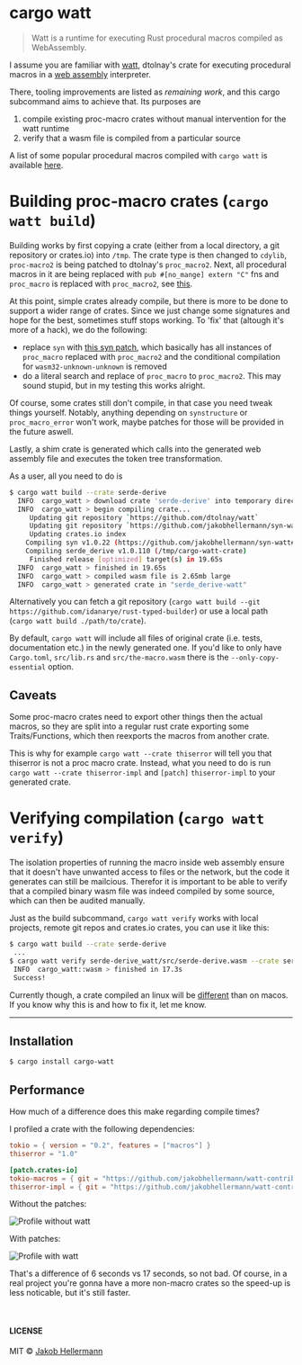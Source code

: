 # cargo watt

> Watt is a runtime for executing Rust procedural macros compiled as WebAssembly.

I assume you are familiar with [watt](https://github.com/dtolnay/watt/blob/master/README.md), dtolnay's crate for executing procedural macros in a [web assembly](https://webassembly.org/) interpreter.

There, tooling improvements are listed as _remaining work_, and this cargo subcommand aims to achieve that.
Its purposes are

1. compile existing proc-macro crates without manual intervention for the watt runtime
2. verify that a wasm file is compiled from a particular source

A list of some popular procedural macros compiled with `cargo watt` is available [here](https://github.com/jakobhellermann/watt-contrib).

# Building proc-macro crates (`cargo watt build`)

Building works by first copying a crate (either from a local directory, a git repository or crates.io) into `/tmp`.
The crate type is then changed to `cdylib`, `proc-macro2` is being patched to dtolnay's `proc_macro2`.
Next, all procedural macros in it are being replaced with `pub #[no_mange] extern "C"` fns and `proc_macro` is replaced with `proc_macro2`, see [this](https://github.com/dtolnay/watt#getting-started).

At this point, simple crates already compile, but there is more to be done to support a wider range of crates. Since we just change some signatures and hope for the best, sometimes stuff stops working. To 'fix' that (altough it's more of a hack), we do the following:

- replace `syn` with [this syn patch](https://github.com/jakobhellermann/syn-watt), which basically has all instances of `proc_macro` replaced with `proc_macro2` and the conditional compilation for `wasm32-unknown-unknown` is removed
- do a literal search and replace of `proc_macro` to `proc_macro2`. This may sound stupid, but in my testing this works alright.

Of course, some crates still don't compile, in that case you need tweak things yourself.
Notably, anything depending on `synstructure` or `proc_macro_error` won't work, maybe patches for those will be provided in the future aswell.

Lastly, a shim crate is generated which calls into the generated web assembly file and executes the token tree transformation.

As a user, all you need to do is

```sh
$ cargo watt build --crate serde-derive
  INFO  cargo_watt > download crate 'serde-derive' into temporary directory...
  INFO  cargo_watt > begin compiling crate...
     Updating git repository `https://github.com/dtolnay/watt`
     Updating git repository `https://github.com/jakobhellermann/syn-watt`
     Updating crates.io index
    Compiling syn v1.0.22 (https://github.com/jakobhellermann/syn-watt#0f0ace5e)
    Compiling serde_derive v1.0.110 (/tmp/cargo-watt-crate)
     Finished release [optimized] target(s) in 19.65s
  INFO  cargo_watt > finished in 19.65s
  INFO  cargo_watt > compiled wasm file is 2.65mb large
  INFO  cargo_watt > generated crate in "serde_derive-watt"
```

Alternatively you can fetch a git repository (`cargo watt build --git https://github.com/idanarye/rust-typed-builder`) or use a local path (`cargo watt build ./path/to/crate`).

By default, `cargo watt` will include all files of original crate (i.e. tests, documentation etc.) in the newly generated one.
If you'd like to only have `Cargo.toml`, `src/lib.rs` and `src/the-macro.wasm` there is the `--only-copy-essential` option.

## Caveats

Some proc-macro crates need to export other things then the actual macros, so they are split into a regular rust crate exporting some Traits/Functions, which then reexports the macros from another crate.

This is why for example `cargo watt --crate thiserror` will tell you that thiserror is not a proc macro crate. Instead, what you need to do is run `cargo watt --crate thiserror-impl` and `[patch]` `thiserror-impl` to your generated crate.

# Verifying compilation (`cargo watt verify`)

The isolation properties of running the macro inside web assembly ensure that it doesn't have unwanted access to files or the network, but the code it generates can still be mailcious.
Therefor it is important to be able to verify that a compiled binary wasm file was indeed compiled by some source, which can then be audited manually.

Just as the build subcommand, `cargo watt verify` works with local projects, remote git repos and crates.io crates, you can use it like this:

```sh
$ cargo watt build --crate serde-derive
 ...
$ cargo watt verify serde-derive_watt/src/serde-derive.wasm --crate serde-derive
 INFO  cargo_watt::wasm > finished in 17.3s
 Success!
```

Currently though, a crate compiled an linux will be [different](https://gist.github.com/jakobhellermann/da18d6f2da58414e0fd9c06ae708d2c1) than on macos.
If you know why this is and how to fix it, let me know.

---

## Installation

```sh
$ cargo install cargo-watt
```

## Performance

How much of a difference does this make regarding compile times?

I profiled a crate with the following dependencies:

```toml
tokio = { version = "0.2", features = ["macros"] }
thiserror = "1.0"

[patch.crates-io]
tokio-macros = { git = "https://github.com/jakobhellermann/watt-contrib" }
thiserror-impl = { git = "https://github.com/jakobhellermann/watt-contrib" }
```

Without the patches:

![Profile without watt](./assets/profile-without.png)

With patches:

![Profile with watt](./assets/profile-watt.png)

That's a difference of 6 seconds vs 17 seconds, so not bad.
Of course, in a real project you're gonna have a more non-macro crates so the speed-up is less noticable, but it's still faster.

<br>

#### LICENSE

MIT © [Jakob Hellermann](mailto:jakob.hellermann@protonmail.com)
